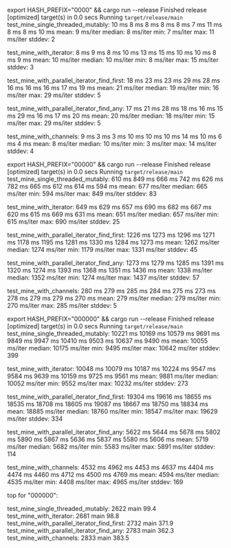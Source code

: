  export HASH_PREFIX="0000" && cargo run --release
    Finished release [optimized] target(s) in 0.0 secs
     Running `target/release/main`
test_mine_single_threaded_mutably:
10 ms
8 ms
8 ms
8 ms
8 ms
7 ms
11 ms
8 ms
8 ms
10 ms
mean:	9 ms/iter
median:	8 ms/iter
min:	7 ms/iter
max:	11 ms/iter
stddev:	2

test_mine_with_iterator:
8 ms
9 ms
8 ms
10 ms
13 ms
15 ms
10 ms
10 ms
8 ms
9 ms
mean:	10 ms/iter
median:	10 ms/iter
min:	8 ms/iter
max:	15 ms/iter
stddev:	3

test_mine_with_parallel_iterator_find_first:
18 ms
23 ms
23 ms
29 ms
28 ms
16 ms
16 ms
16 ms
17 ms
19 ms
mean:	21 ms/iter
median:	19 ms/iter
min:	16 ms/iter
max:	29 ms/iter
stddev:	5

test_mine_with_parallel_iterator_find_any:
17 ms
21 ms
28 ms
18 ms
16 ms
15 ms
29 ms
16 ms
17 ms
20 ms
mean:	20 ms/iter
median:	18 ms/iter
min:	15 ms/iter
max:	29 ms/iter
stddev:	5

test_mine_with_channels:
9 ms
3 ms
3 ms
10 ms
10 ms
10 ms
14 ms
10 ms
6 ms
4 ms
mean:	8 ms/iter
median:	10 ms/iter
min:	3 ms/iter
max:	14 ms/iter
stddev:	4


export HASH_PREFIX="00000" && cargo run --release
    Finished release [optimized] target(s) in 0.0 secs
     Running `target/release/main`
test_mine_single_threaded_mutably:
610 ms
849 ms
666 ms
742 ms
626 ms
782 ms
665 ms
612 ms
614 ms
594 ms
mean:	677 ms/iter
median:	665 ms/iter
min:	594 ms/iter
max:	849 ms/iter
stddev:	83

test_mine_with_iterator:
649 ms
629 ms
657 ms
690 ms
682 ms
667 ms
620 ms
615 ms
669 ms
631 ms
mean:	651 ms/iter
median:	657 ms/iter
min:	615 ms/iter
max:	690 ms/iter
stddev:	25

test_mine_with_parallel_iterator_find_first:
1226 ms
1273 ms
1296 ms
1271 ms
1178 ms
1195 ms
1281 ms
1330 ms
1284 ms
1273 ms
mean:	1262 ms/iter
median:	1274 ms/iter
min:	1179 ms/iter
max:	1331 ms/iter
stddev:	45

test_mine_with_parallel_iterator_find_any:
1273 ms
1279 ms
1285 ms
1391 ms
1320 ms
1274 ms
1393 ms
1368 ms
1351 ms
1436 ms
mean:	1338 ms/iter
median:	1352 ms/iter
min:	1274 ms/iter
max:	1437 ms/iter
stddev:	57

test_mine_with_channels:
280 ms
279 ms
285 ms
284 ms
275 ms
273 ms
278 ms
279 ms
279 ms
270 ms
mean:	279 ms/iter
median:	279 ms/iter
min:	270 ms/iter
max:	285 ms/iter
stddev:	5


export HASH_PREFIX="000000" && cargo run --release
    Finished release [optimized] target(s) in 0.0 secs
     Running `target/release/main`
test_mine_single_threaded_mutably:
10221 ms
10169 ms
10579 ms
9691 ms
9849 ms
9947 ms
10410 ms
9503 ms
10637 ms
9490 ms
mean:	10055 ms/iter
median:	10175 ms/iter
min:	9495 ms/iter
max:	10642 ms/iter
stddev:	399

test_mine_with_iterator:
10048 ms
10079 ms
10187 ms
10224 ms
9547 ms
9584 ms
9639 ms
10159 ms
9725 ms
9561 ms
mean:	9881 ms/iter
median:	10052 ms/iter
min:	9552 ms/iter
max:	10232 ms/iter
stddev:	273

test_mine_with_parallel_iterator_find_first:
19304 ms
19616 ms
18655 ms
18535 ms
18708 ms
18605 ms
19087 ms
18667 ms
18750 ms
18834 ms
mean:	18885 ms/iter
median:	18760 ms/iter
min:	18547 ms/iter
max:	19629 ms/iter
stddev:	334

test_mine_with_parallel_iterator_find_any:
5622 ms
5644 ms
5678 ms
5802 ms
5890 ms
5867 ms
5636 ms
5837 ms
5580 ms
5606 ms
mean:	5719 ms/iter
median:	5682 ms/iter
min:	5583 ms/iter
max:	5891 ms/iter
stddev:	114

test_mine_with_channels:
4532 ms
4962 ms
4453 ms
4637 ms
4404 ms
4474 ms
4460 ms
4712 ms
4500 ms
4769 ms
mean:	4594 ms/iter
median:	4535 ms/iter
min:	4408 ms/iter
max:	4965 ms/iter
stddev:	169

top for "000000":

test_mine_single_threaded_mutably:
2622  main         99.4
test_mine_with_iterator:
2681  main         98.8
test_mine_with_parallel_iterator_find_first:
2732  main         371.9
test_mine_with_parallel_iterator_find_any:
2783  main         362.3
test_mine_with_channels:
2833  main         383.5